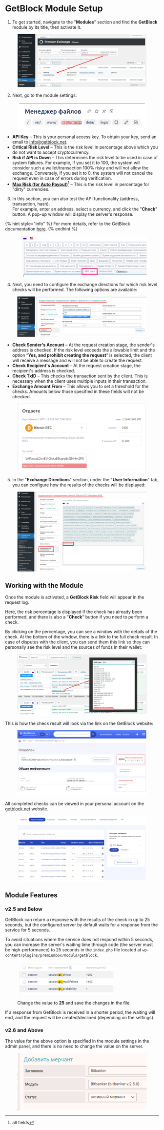 # GetBlock Module Setup

1. To get started, navigate to the "**Modules**" section and find the **GetBlock** module by its title, then activate it.

<figure><img src="../../../.gitbook/assets/Screenshot_1.png" alt=""><figcaption></figcaption></figure>

2. Next, go to the module settings:

<figure><img src="../../../.gitbook/assets/image (862).png" alt=""><figcaption></figcaption></figure>

* **API Key** – This is your personal access key. To obtain your key, send an email to [info@getblock.net](mailto:info@getblock.net).
* **Critical Risk Level** – This is the risk level in percentage above which you do not want to accept cryptocurrency.
* **Risk if API is Down** – This determines the risk level to be used in case of system failures. For example, if you set it to 100, the system will consider such a wallet/transaction 100% risky and will not allow the exchange. Conversely, if you set it to 0, the system will not cancel the request even in case of errors during verification.
* [**Max Risk (for Auto Payout)**](#user-content-fn-1)[^1] – This is the risk level in percentage for "dirty" currencies.

3. In this section, you can also test the API functionality (address, transaction, hash).\
   For example, enter an address, select a currency, and click the "**Check**" button. A pop-up window will display the server's response.

{% hint style="info" %}
For more details, refer to the GetBlock documentation [here](https://getblock.net/api/documentation).
{% endhint %}

<figure><img src="../../../.gitbook/assets/image (1175).png" alt=""><figcaption></figcaption></figure>

4. Next, you need to configure the exchange directions for which risk level checks will be performed. The following options are available:

<figure><img src="../../../.gitbook/assets/Screenshot_4.png" alt=""><figcaption></figcaption></figure>

* **Check Sender's Account** – At the request creation stage, the sender's address is checked. If the risk level exceeds the allowable limit and the option “**Yes, and prohibit creating the request**” is selected, the client will receive a message and will not be able to create the request.
* **Check Recipient's Account** – At the request creation stage, the recipient's address is checked.
* **Check TxID** – This checks the transaction sent by the client. This is necessary when the client uses multiple inputs in their transaction.
* **Exchange Amount From** – This allows you to set a threshold for the checks. Amounts below those specified in these fields will not be checked.

<figure><img src="../../../.gitbook/assets/Screenshot_5 (1).png" alt=""><figcaption></figcaption></figure>

5. In the "**Exchange Directions**" section, under the "**User Information**" tab, you can configure how the results of the checks will be displayed:

<figure><img src="../../../.gitbook/assets/Screenshot_6 (2).png" alt=""><figcaption></figcaption></figure>

## Working with the Module

Once the module is activated, a **GetBlock Risk** field will appear in the request log.

Here, the risk percentage is displayed if the check has already been performed, and there is also a "**Check**" button if you need to perform a check.

By clicking on the percentage, you can see a window with the details of the check. At the bottom of the window, there is a link to the full check result. In case of disputes with the client, you can send them this link so they can personally see the risk level and the sources of funds in their wallet:

<figure><img src="../../../.gitbook/assets/Screenshot_7 (2).png" alt=""><figcaption></figcaption></figure>

This is how the check result will look via the link on the GetBlock website:

<figure><img src="../../../.gitbook/assets/Screenshot_8 (1).png" alt=""><figcaption></figcaption></figure>

All completed checks can be viewed in your personal account on the [getblock.net](https://getblock.net/) website.

<figure><img src="../../../.gitbook/assets/Screenshot_9.png" alt=""><figcaption></figcaption></figure>

## Module Features

### v2.5 and Below

GetBlock can return a response with the results of the check in up to 25 seconds, but the configured server by default waits for a response from the service for 5 seconds.

To avoid situations where the service does not respond within 5 seconds, you can increase the server's waiting time through code (the server must be high-performance) to 25 seconds in the `index.php` file located at `wp-content/plugins/premiumbox/moduls/getblock`.

<figure><img src="../../../.gitbook/assets/image (780).png" alt="" width="315"><figcaption><p>Change the value to <strong>25</strong> and save the changes in the file.</p></figcaption></figure>

If a response from GetBlock is received in a shorter period, the waiting will end, and the request will be created/declined (depending on the settings).

### v2.6 and Above

The value for the above option is specified in the module settings in the admin panel, and there is no need to change the value on the server.

<figure><img src="../../../.gitbook/assets/image (291).png" alt=""><figcaption></figcaption></figure>

[^1]: all fields